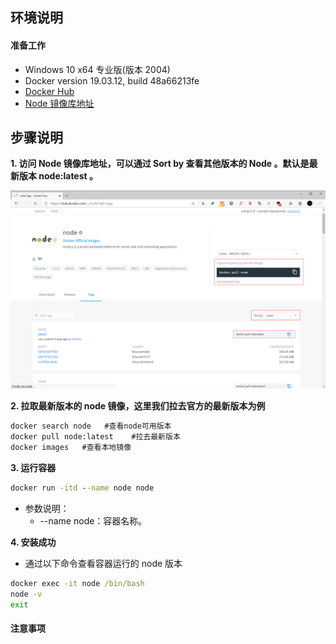 ## **环境说明**

#### 准备工作

- Windows 10 x64 专业版(版本 2004)
- Docker version 19.03.12, build 48a66213fe
- [Docker Hub](https://hub.docker.com/)
- [Node 镜像库地址](https://hub.docker.com/_/node?tab=tags)

## **步骤说明**

**1. 访问 Node 镜像库地址，可以通过 Sort by 查看其他版本的 Node 。默认是最新版本 node:latest 。**

![Nodejs镜像库](..//img/ct_img/dk35.png)

**2. 拉取最新版本的 node 镜像，这里我们拉去官方的最新版本为例**

```cmd
docker search node   #查看node可用版本
docker pull node:latest    #拉去最新版本
docker images   #查看本地镜像
```

**3. 运行容器**

```cmd
docker run -itd --name node node
```

- 参数说明：
  - --name node：容器名称。

**4. 安装成功**

- 通过以下命令查看容器运行的 node 版本

```cmd
docker exec -it node /bin/bash
node -v
exit
```

#### 注意事项
